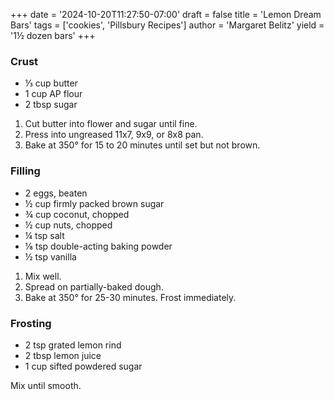 +++
date = '2024-10-20T11:27:50-07:00'
draft = false
title = 'Lemon Dream Bars'
tags = ['cookies', 'Pillsbury Recipes']
author = 'Margaret Belitz'
yield = '1½ dozen bars'
+++

### Crust

* ⅓ cup butter
* 1 cup AP flour
* 2 tbsp sugar

1. Cut butter into flower and sugar until fine.
2. Press into ungreased 11x7, 9x9, or 8x8 pan.
3. Bake at 350° for 15 to 20 minutes until set but not brown.

### Filling

* 2 eggs, beaten
* ½ cup firmly packed brown sugar
* ¾ cup coconut, chopped
* ½ cup nuts, chopped
* ¼ tsp salt
* ⅛ tsp double-acting baking powder
* ½ tsp vanilla

1. Mix well. 
2. Spread on partially-baked dough.
3. Bake at 350° for 25-30 minutes. Frost immediately.

### Frosting
* 2 tsp grated lemon rind
* 2 tbsp lemon juice
* 1 cup sifted powdered sugar

Mix until smooth.